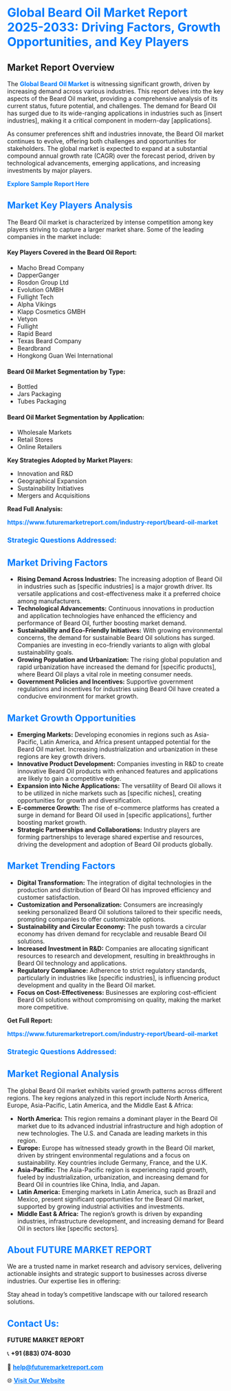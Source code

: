 <h1 style="color: #007BFF;">Global Beard Oil Market Report 2025-2033: Driving Factors, Growth Opportunities, and Key Players</h1>

<section id="overview">
<h2>Market Report Overview</h2>
<p>The <a href="https://www.futuremarketreport.com/industry-report/beard-oil-market" style="color: #007BFF; text-decoration: none;"><strong>Global Beard Oil Market</strong></a> is witnessing significant growth, driven by increasing demand across various industries. This report delves into the key aspects of the Beard Oil market, providing a comprehensive analysis of its current status, future potential, and challenges. The demand for Beard Oil has surged due to its wide-ranging applications in industries such as [insert industries], making it a critical component in modern-day [applications].</p>
<p>As consumer preferences shift and industries innovate, the Beard Oil market continues to evolve, offering both challenges and opportunities for stakeholders. The global market is expected to expand at a substantial compound annual growth rate (CAGR) over the forecast period, driven by technological advancements, emerging applications, and increasing investments by major players.</p>
</section>

<section id="overview">
<p><a href="https://www.futuremarketreport.com/request-sample/reportId=92131" style="color: #007BFF; text-decoration: none;"><strong>Explore Sample Report Here</strong></a></p>
</section>

<section id="key-players">
<h2 style="color: #007BFF;">Market Key Players Analysis</h2>
<p>The Beard Oil market is characterized by intense competition among key players striving to capture a larger market share. Some of the leading companies in the market include:</p>
<h4>Key Players Covered in the Beard Oil Report:</h4>
<ul><li>Macho Bread Company</li><li>DapperGanger</li><li>Rosdon Group Ltd</li><li>Evolution GMBH</li><li>Fullight Tech</li><li>Alpha Vikings</li><li>Klapp Cosmetics GMBH</li><li>Vetyon</li><li>Fullight</li><li>Rapid Beard</li><li>Texas Beard Company</li><li>Beardbrand</li><li>Hongkong Guan Wei International</li></ul>
<h4>Beard Oil Market Segmentation by Type:</h4>
<ul><li>Bottled</li><li>Jars Packaging</li><li>Tubes Packaging</li></ul>

<h4>Beard Oil Market Segmentation by Application:</h4>
<ul><li>Wholesale Markets</li><li>Retail Stores</li><li>Online Retailers</li></ul>
<p><strong>Key Strategies Adopted by Market Players:</strong></p>
<ul>
<li>Innovation and R&D</li>
<li>Geographical Expansion</li>
<li>Sustainability Initiatives</li>
<li>Mergers and Acquisitions</li>
</ul>
</section>

<section>
<p><strong>Read Full Analysis: </strong></p><a href="https://www.futuremarketreport.com/industry-report/beard-oil-market" style="color: #007BFF; text-decoration: none;"><strong>https://www.futuremarketreport.com/industry-report/beard-oil-market</strong></a>
<h3 style="color: #007BFF;">Strategic Questions Addressed:</h3>
</section>

<section id="driving-factors">
<h2 style="color: #007BFF;">Market Driving Factors</h2>
<ul>
<li><strong>Rising Demand Across Industries:</strong> The increasing adoption of Beard Oil in industries such as [specific industries] is a major growth driver. Its versatile applications and cost-effectiveness make it a preferred choice among manufacturers.</li>
<li><strong>Technological Advancements:</strong> Continuous innovations in production and application technologies have enhanced the efficiency and performance of Beard Oil, further boosting market demand.</li>
<li><strong>Sustainability and Eco-Friendly Initiatives:</strong> With growing environmental concerns, the demand for sustainable Beard Oil solutions has surged. Companies are investing in eco-friendly variants to align with global sustainability goals.</li>
<li><strong>Growing Population and Urbanization:</strong> The rising global population and rapid urbanization have increased the demand for [specific products], where Beard Oil plays a vital role in meeting consumer needs.</li>
<li><strong>Government Policies and Incentives:</strong> Supportive government regulations and incentives for industries using Beard Oil have created a conducive environment for market growth.</li>
</ul>
</section>

<section id="growth-opportunities">
<h2 style="color: #007BFF;">Market Growth Opportunities</h2>
<ul>
<li><strong>Emerging Markets:</strong> Developing economies in regions such as Asia-Pacific, Latin America, and Africa present untapped potential for the Beard Oil market. Increasing industrialization and urbanization in these regions are key growth drivers.</li>
<li><strong>Innovative Product Development:</strong> Companies investing in R&D to create innovative Beard Oil products with enhanced features and applications are likely to gain a competitive edge.</li>
<li><strong>Expansion into Niche Applications:</strong> The versatility of Beard Oil allows it to be utilized in niche markets such as [specific niches], creating opportunities for growth and diversification.</li>
<li><strong>E-commerce Growth:</strong> The rise of e-commerce platforms has created a surge in demand for Beard Oil used in [specific applications], further boosting market growth.</li>
<li><strong>Strategic Partnerships and Collaborations:</strong> Industry players are forming partnerships to leverage shared expertise and resources, driving the development and adoption of Beard Oil products globally.</li>
</ul>
</section>

<section id="trending-factors">
<h2 style="color: #007BFF;">Market Trending Factors</h2>
<ul>
<li><strong>Digital Transformation:</strong> The integration of digital technologies in the production and distribution of Beard Oil has improved efficiency and customer satisfaction.</li>
<li><strong>Customization and Personalization:</strong> Consumers are increasingly seeking personalized Beard Oil solutions tailored to their specific needs, prompting companies to offer customizable options.</li>
<li><strong>Sustainability and Circular Economy:</strong> The push towards a circular economy has driven demand for recyclable and reusable Beard Oil solutions.</li>
<li><strong>Increased Investment in R&D:</strong> Companies are allocating significant resources to research and development, resulting in breakthroughs in Beard Oil technology and applications.</li>
<li><strong>Regulatory Compliance:</strong> Adherence to strict regulatory standards, particularly in industries like [specific industries], is influencing product development and quality in the Beard Oil market.</li>
<li><strong>Focus on Cost-Effectiveness:</strong> Businesses are exploring cost-efficient Beard Oil solutions without compromising on quality, making the market more competitive.</li>
</ul>
</section>

<section>
<p><strong>Get Full Report: </strong></p><a href="https://www.futuremarketreport.com/industry-report/beard-oil-market" style="color: #007BFF; text-decoration: none;"><strong>https://www.futuremarketreport.com/industry-report/beard-oil-market</strong></a>
<h3 style="color: #007BFF;">Strategic Questions Addressed:</h3>
</section>


<section id="regional-analysis">
<h2 style="color: #007BFF;">Market Regional Analysis</h2>
<p>The global Beard Oil market exhibits varied growth patterns across different regions. The key regions analyzed in this report include North America, Europe, Asia-Pacific, Latin America, and the Middle East & Africa:</p>
<ul>
<li><strong>North America:</strong> This region remains a dominant player in the Beard Oil market due to its advanced industrial infrastructure and high adoption of new technologies. The U.S. and Canada are leading markets in this region.</li>
<li><strong>Europe:</strong> Europe has witnessed steady growth in the Beard Oil market, driven by stringent environmental regulations and a focus on sustainability. Key countries include Germany, France, and the U.K.</li>
<li><strong>Asia-Pacific:</strong> The Asia-Pacific region is experiencing rapid growth, fueled by industrialization, urbanization, and increasing demand for Beard Oil in countries like China, India, and Japan.</li>
<li><strong>Latin America:</strong> Emerging markets in Latin America, such as Brazil and Mexico, present significant opportunities for the Beard Oil market, supported by growing industrial activities and investments.</li>
<li><strong>Middle East & Africa:</strong> The region’s growth is driven by expanding industries, infrastructure development, and increasing demand for Beard Oil in sectors like [specific sectors].</li>
</ul>
</section>

<footer>
<h2 style="color: #007BFF;">About FUTURE MARKET REPORT</h2>
<p>We are a trusted name in market research and advisory services, delivering actionable insights and strategic support to businesses across diverse industries. Our expertise lies in offering:</p>

<p>Stay ahead in today’s competitive landscape with our tailored research solutions.</p>

<h2 style="color: #007BFF;">Contact Us:</h2>
<p><strong>FUTURE MARKET REPORT</strong></p>
<p>📞 <strong>+91 (883) 074-8030</strong></p>
<p>📧 <strong><a href="mailto:help@futuremarketreport.com" style="color: #007BFF;">help@futuremarketreport.com</a></strong></p>
<p>🌐 <strong><a href="https://www.futuremarketreport.com/" style="color: #007BFF;">Visit Our Website</a></strong></p>
</footer>